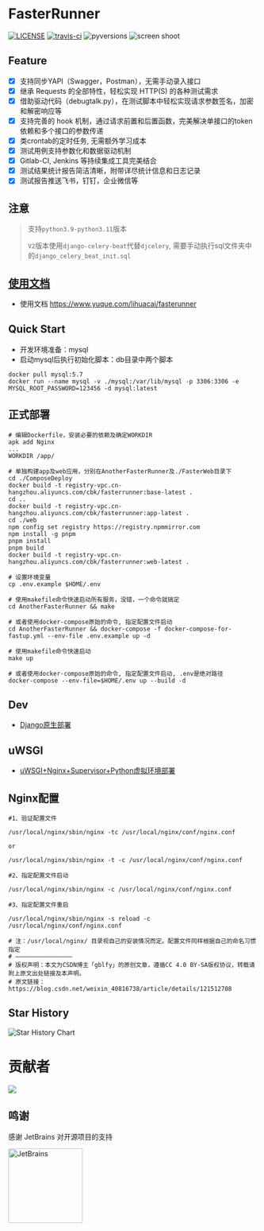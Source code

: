 # FasterRunner

[![LICENSE](https://img.shields.io/github/license/HttpRunner/FasterRunner.svg)](https://github.com/HttpRunner/FasterRunner/blob/master/LICENSE)
[![travis-ci](https://travis-ci.org/HttpRunner/FasterRunner.svg?branch=master)](https://travis-ci.org/HttpRunner/FasterRunner)
![pyversions](https://img.shields.io/pypi/pyversions/Django.svg)
![screen shoot](https://cdn.jsdelivr.net/gh/lihuacai168/images/img/project_detail.png)

## Feature

- [X] 支持同步YAPI（Swagger，Postman），无需手动录入接口
- [X] 继承 Requests 的全部特性，轻松实现 HTTP(S) 的各种测试需求
- [X]  借助驱动代码（debugtalk.py），在测试脚本中轻松实现请求参数签名，加密和解密响应等
- [X]  支持完善的 hook 机制，通过请求前置和后置函数，完美解决单接口的token依赖和多个接口的参数传递
- [X]  类crontab的定时任务, 无需额外学习成本
- [X]  测试用例支持参数化和数据驱动机制
- [X]  Gitlab-CI, Jenkins 等持续集成工具完美结合
- [X]  测试结果统计报告简洁清晰，附带详尽统计信息和日志记录
- [X]  测试报告推送飞书，钉钉，企业微信等

## 注意

> 支持`python3.9-python3.11`版本
>
> `V2`版本使用`django-celery-beat`代替`djcelery`, 需要手动执行sql文件夹中的`django_celery_beat_init.sql`

## [使用文档](https://www.yuque.com/lihuacai/fasterunner)

- 使用文档 <https://www.yuque.com/lihuacai/fasterunner>

## Quick Start

- 开发环境准备：mysql
- 启动mysql后执行初始化脚本：db目录中两个脚本

```shell
docker pull mysql:5.7
docker run --name mysql -v ./mysql:/var/lib/mysql -p 3306:3306 -e MYSQL_ROOT_PASSWORD=123456 -d mysql:latest
```

## 正式部署

```shell
# 编辑Dockerfile，安装必要的依赖及确定WORKDIR
apk add Nginx
...
WORKDIR /app/
```

```shell
# 单独构建app及web应用，分别在AnotherFasterRunner及./FasterWeb目录下
cd ./ComposeDeploy
docker build -t registry-vpc.cn-hangzhou.aliyuncs.com/cbk/fasterrunner:base-latest .
cd ..
docker build -t registry-vpc.cn-hangzhou.aliyuncs.com/cbk/fasterrunner:app-latest .
cd ./web
npm config set registry https://registry.npmmirror.com
npm install -g pnpm
pnpm install
pnpm build
docker build -t registry-vpc.cn-hangzhou.aliyuncs.com/cbk/fasterrunner:web-latest .
```

```shell
# 设置环境变量
cp .env.example $HOME/.env

# 使用makefile命令快速启动所有服务，没错，一个命令就搞定
cd AnotherFasterRunner && make

# 或者使用docker-compose原始的命令, 指定配置文件启动
cd AnotherFasterRunner && docker-compose -f docker-compose-for-fastup.yml --env-file .env.example up -d
```

```shell
# 使用makefile命令快速启动
make up

# 或者使用docker-compose原始的命令, 指定配置文件启动, .env是绝对路径
docker-compose --env-file=$HOME/.env up --build -d
```

## Dev

- [Django原生部署](https://www.jianshu.com/p/e26ccc21ddf2)

## uWSGI

- [uWSGI+Nginx+Supervisor+Python虚拟环境部署](https://www.jianshu.com/p/577a966b0998)

## Nginx配置

```shell
#1、验证配置文件

/usr/local/nginx/sbin/nginx -tc /usr/local/nginx/conf/nginx.conf

or

/usr/local/nginx/sbin/nginx -t -c /usr/local/nginx/conf/nginx.conf

#2、指定配置文件启动

/usr/local/nginx/sbin/nginx -c /usr/local/nginx/conf/nginx.conf

#3、指定配置文件重启

/usr/local/nginx/sbin/nginx -s reload -c /usr/local/nginx/conf/nginx.conf

# 注：/usr/local/nginx/ 目录视自己的安装情况而定。配置文件同样根据自己的命名习惯指定
# ————————————————
# 版权声明：本文为CSDN博主「gblfy」的原创文章，遵循CC 4.0 BY-SA版权协议，转载请附上原文出处链接及本声明。
# 原文链接：https://blog.csdn.net/weixin_40816738/article/details/121512708
```

## Star History

![Star History Chart](https://api.star-history.com/svg?repos=lihuacai168/AnotherFasterRunner&type=Date)



# 贡献者
<a href="https://github.com/lihuacai168/AnotherFasterRunner/graphs/contributors">
  <img src="https://contrib.rocks/image?repo=lihuacai168/AnotherFasterRunner" />
</a>

## 鸣谢

感谢 JetBrains 对开源项目的支持

<a href="https://jb.gg/OpenSourceSupport">
  <img src="https://user-images.githubusercontent.com/8643542/160519107-199319dc-e1cf-4079-94b7-01b6b8d23aa6.png" align="left" height="150" width="150" alt="JetBrains">
</a>
